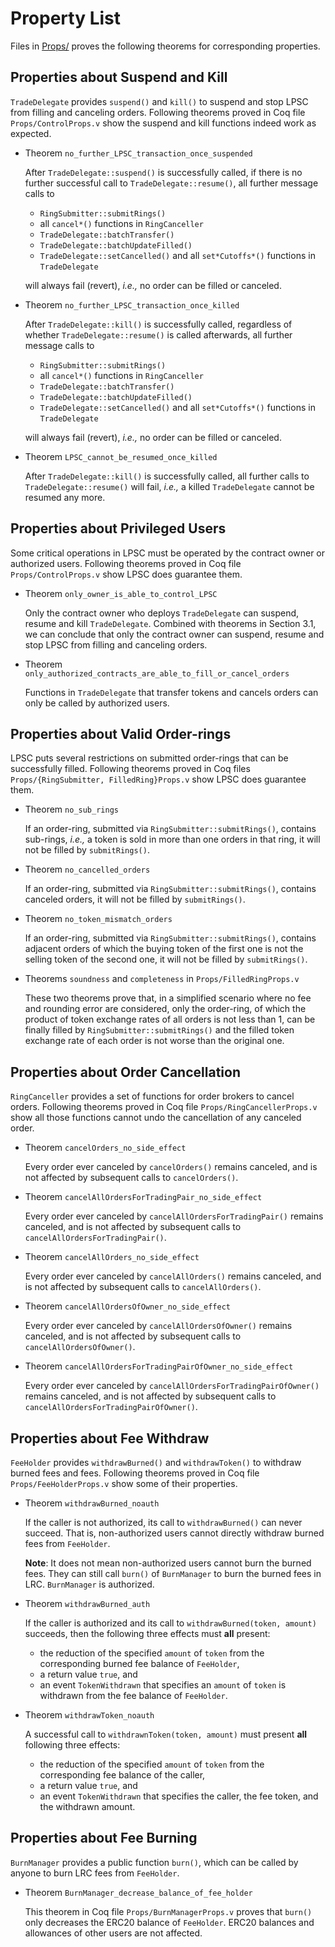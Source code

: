 # Property List

Files in [Props/](./Props/) proves the following theorems for corresponding properties.

## Properties about Suspend and Kill

`TradeDelegate` provides `suspend()` and `kill()` to suspend and stop LPSC from filling and canceling orders. Following theorems proved in Coq file `Props/ControlProps.v` show the suspend and kill functions indeed work as expected.

- Theorem `no_further_LPSC_transaction_once_suspended`

    After `TradeDelegate::suspend()` is successfully called, if there is no further successful call to `TradeDelegate::resume()`, all further message calls to

    - `RingSubmitter::submitRings()`
    - all `cancel*()` functions in `RingCanceller`
    - `TradeDelegate::batchTransfer()`
    - `TradeDelegate::batchUpdateFilled()`
    - `TradeDelegate::setCancelled()` and all `set*Cutoffs*()` functions in `TradeDelegate`

    will always fail (revert), *i.e.,* no order can be filled or canceled.

- Theorem `no_further_LPSC_transaction_once_killed`

    After `TradeDelegate::kill()` is successfully called, regardless of whether `TradeDelegate::resume()` is called afterwards, all further message calls to

    - `RingSubmitter::submitRings()`
    - all `cancel*()` functions in `RingCanceller`
    - `TradeDelegate::batchTransfer()`
    - `TradeDelegate::batchUpdateFilled()`
    - `TradeDelegate::setCancelled()` and all `set*Cutoffs*()` functions in `TradeDelegate`

    will always fail (revert), *i.e.,* no order can be filled or canceled.

- Theorem `LPSC_cannot_be_resumed_once_killed`

    After `TradeDelegate::kill()` is successfully called, all further calls to `TradeDelegate::resume()` will fail, *i.e.,* a killed `TradeDelegate` cannot be resumed any more.


## Properties about Privileged Users

Some critical operations in LPSC must be operated by the contract owner or authorized users. Following theorems proved in Coq file `Props/ControlProps.v` show LPSC does guarantee them.

- Theorem `only_owner_is_able_to_control_LPSC`

    Only the contract owner who deploys `TradeDelegate` can suspend, resume and kill `TradeDelegate`. Combined with theorems in Section 3.1, we can conclude that only the contract owner can suspend, resume and stop LPSC from filling and canceling orders.

- Theorem `only_authorized_contracts_are_able_to_fill_or_cancel_orders`

    Functions in `TradeDelegate` that transfer tokens and cancels orders can only be called by authorized users.

## Properties about Valid Order-rings

LPSC puts several restrictions on submitted order-rings that can be successfully filled. Following theorems proved in Coq files `Props/{RingSubmitter, FilledRing}Props.v` show LPSC does guarantee them.

- Theorem `no_sub_rings`

    If an order-ring, submitted via `RingSubmitter::submitRings()`, contains sub-rings, *i.e.,* a token is sold in more than one orders in that ring, it will not be filled by `submitRings()`.

- Theorem `no_cancelled_orders`

    If an order-ring, submitted via `RingSubmitter::submitRings()`, contains canceled orders, it will not be filled by `submitRings()`.

- Theorem `no_token_mismatch_orders`

    If an order-ring, submitted via `RingSubmitter::submitRings()`, contains adjacent orders of which the buying token of the first one is not the selling token of the second one, it will not be filled by `submitRings()`.

- Theorems `soundness` and `completeness` in `Props/FilledRingProps.v`

	These two theorems prove that, in a simplified scenario where no fee and rounding error are considered, only the order-ring, of which the product of token exchange rates of all orders is not less than 1, can be finally filled by `RingSubmitter::submitRings()` and the filled token exchange rate of each order is not worse than the original one.


## Properties about Order Cancellation

`RingCanceller` provides a set of functions for order brokers to cancel orders. Following theorems proved in Coq file `Props/RingCancellerProps.v` show all those functions cannot undo the cancellation of any canceled order.

- Theorem `cancelOrders_no_side_effect`

    Every order ever canceled by `cancelOrders()` remains canceled, and is not affected by subsequent calls to `cancelOrders()`.

- Theorem `cancelAllOrdersForTradingPair_no_side_effect`

    Every order ever canceled by `cancelAllOrdersForTradingPair()` remains canceled, and is not affected by subsequent calls to `cancelAllOrdersForTradingPair()`.

- Theorem `cancelAllOrders_no_side_effect`

    Every order ever canceled by `cancelAllOrders()` remains canceled, and is not affected by subsequent calls to `cancelAllOrders()`.

- Theorem `cancelAllOrdersOfOwner_no_side_effect`

    Every order ever canceled by `cancelAllOrdersOfOwner()` remains canceled, and is not affected by subsequent calls to `cancelAllOrdersOfOwner()`.

- Theorem `cancelAllOrdersForTradingPairOfOwner_no_side_effect`

    Every order ever canceled by `cancelAllOrdersForTradingPairOfOwner()` remains canceled, and is not affected by subsequent calls to `cancelAllOrdersForTradingPairOfOwner()`.

## Properties about Fee Withdraw

`FeeHolder` provides `withdrawBurned()` and `withdrawToken()` to withdraw burned fees and fees. Following theorems proved in Coq file `Props/FeeHolderProps.v` show some of their properties.

- Theorem `withdrawBurned_noauth`

    If the caller is not authorized, its call to `withdrawBurned()` can never succeed. That is, non-authorized users cannot directly withdraw burned fees from `FeeHolder`.

	**Note**: It does not mean non-authorized users cannot burn the burned fees. They can still call `burn()` of `BurnManager` to burn the burned fees in LRC. `BurnManager` is authorized.

- Theorem `withdrawBurned_auth`

    If the caller is authorized and its call to `withdrawBurned(token, amount)` succeeds, then the following three effects must **all** present:

    - the reduction of the specified `amount` of `token` from the corresponding burned fee balance of `FeeHolder`,
    - a return value `true`, and
    - an event `TokenWithdrawn` that specifies an `amount` of `token` is withdrawn from the fee balance of `FeeHolder`.

- Theorem `withdrawToken_noauth`

    A successful call to `withdrawnToken(token, amount)` must present **all** following three effects:

    - the reduction of the specified `amount` of `token` from the corresponding fee balance of the caller,
    - a return value `true`, and
    - an event `TokenWithdrawn` that specifies the caller, the fee token, and the withdrawn amount.

## Properties about Fee Burning

`BurnManager` provides a public function `burn()`, which can be called by anyone to burn LRC fees from `FeeHolder`.

- Theorem `BurnManager_decrease_balance_of_fee_holder`

	This theorem in Coq file `Props/BurnManagerProps.v` proves that `burn()` only decreases the ERC20 balance of `FeeHolder`. ERC20 balances and allowances of other users are not affected.
